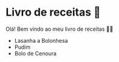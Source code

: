 # Livro de receitas :cake:

Olá! Bem vindo ao meu livro de receitas :man_cook:

- Lasanha a Bolonhesa
- Pudim
- Bolo de Cenoura
